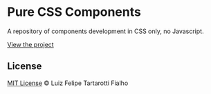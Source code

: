 Pure CSS Components
=========

A repository of components development in CSS only, no Javascript.

[View the project](http://www.felipefialho.com/css-components)

## License
 
[MIT License](http://felipefialho.mit-license.org/) © Luiz Felipe Tartarotti Fialho